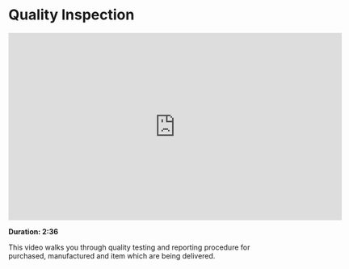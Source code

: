 <!-- add-breadcrumbs -->
<!-- add-breadcrumbs -->
# Quality Inspection

<iframe width="660" height="371" src="https://www.youtube.com/embed/WmtcF3Y40Fs" frameborder="0" allowfullscreen></iframe>

**Duration: 2:36**

This video walks you through quality testing and reporting procedure for purchased, manufactured and item which are being delivered.
